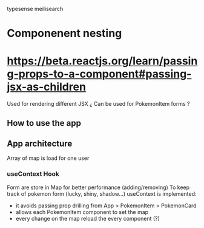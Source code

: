 typesense
meilisearch

# Componenent nesting 
# https://beta.reactjs.org/learn/passing-props-to-a-component#passing-jsx-as-children

Used for rendering different JSX
¿ Can be used for PokemonItem forms ?
## How to use the app

## App architecture

Array of map is load for one user

### useContext Hook
Form are store in Map for better performance (adding/removing)
To keep track of pokemon form (lucky, shiny, shadow...) useContext is implemented:
- it avoids passing prop drilling from App > PokemonItem > PokemonCard
- allows each PokemonItem component to set the map
- every change on the map reload the every component (?)
